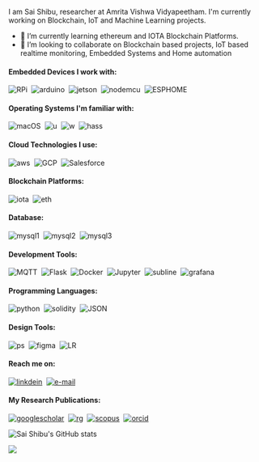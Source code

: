 I am Sai Shibu, researcher at Amrita Vishwa Vidyapeetham. I'm currently working on Blockchain, IoT and Machine Learning projects.

<!---
- 👋 Hi, I’m @saishibu
- 👀 I’m a researcher and I'm interested in Blockchain & IoT
- 🌱 I’m currently learning ethereum and IOTA
- 💞️ I’m looking to collaborate on Blockchain based projects
- 📫 How to reach me saishibu38380@gmail.com
--->
<!---
saishibu/saishibu is a ✨ special ✨ repository because its `README.md` (this file) appears on your GitHub profile.
You can click the Preview link to take a look at your changes.
--->

- 🌱 I’m currently learning ethereum and IOTA Blockchain Platforms.
- 💞️ I’m looking to collaborate on Blockchain based projects, IoT based realtime monitoring, Embedded Systems and Home automation

#### Embedded Devices I work with:  <br />
![RPi](https://img.shields.io/badge/Raspberry%20Pi-A22846?style=for-the-badge&logo=Raspberry%20Pi&logoColor=white)&nbsp;
![arduino](https://img.shields.io/badge/Arduino-00979D?style=for-the-badge&logo=Arduino&logoColor=white)&nbsp;
![jetson](https://img.shields.io/badge/Jetson-76B900?style=for-the-badge&logo=nvidia&logoColor=white)&nbsp;
![nodemcu](https://img.shields.io/badge/nodemcu-000000?style=for-the-badge&logo=espressif&logoColor=white)&nbsp;
![ESPHOME](https://img.shields.io/badge/ESP%20Home-000000?style=for-the-badge&logo=esphome&logoColor=white)&nbsp;


#### Operating Systems I'm familiar with:  <br />
![macOS](https://img.shields.io/badge/mac%20os-000000?style=for-the-badge&logo=apple&logoColor=white)&nbsp;
![u](https://img.shields.io/badge/Ubuntu-E95420?style=for-the-badge&logo=ubuntu&logoColor=white)&nbsp;
![w](https://img.shields.io/badge/Windows-0078D6?style=for-the-badge&logo=windows&logoColor=white)&nbsp;
![hass](https://img.shields.io/badge/Home%20Assistant-41BDF5?style=for-the-badge&logo=homeassistant&logoColor=white)&nbsp;

#### Cloud Technologies I use: <br />
![aws](https://img.shields.io/badge/Amazon_AWS-FF9900?style=for-the-badge&logo=amazonaws&logoColor=white)&nbsp;
![GCP](https://img.shields.io/badge/Google_Cloud-4285F4?style=for-the-badge&logo=google-cloud&logoColor=white)&nbsp;
![Salesforce](https://img.shields.io/badge/Salesforce-00A1E0?style=for-the-badge&logo=Salesforce&logoColor=white)&nbsp;

#### Blockchain Platforms: <br />
![iota](https://img.shields.io/badge/iota-131F37?style=for-the-badge&logo=iota&logoColor=white)&nbsp;
![eth](https://img.shields.io/badge/Ethereum-3C3C3D?style=for-the-badge&logo=Ethereum&logoColor=white)&nbsp;

#### Database: <br />
![mysql1](https://img.shields.io/badge/MariaDB-003545?style=for-the-badge&logo=mariadb&logoColor=white)&nbsp;
![mysql2](https://img.shields.io/badge/MySQL-005C84?style=for-the-badge&logo=mysql&logoColor=white)&nbsp;
![mysql3](https://img.shields.io/badge/InfluxDB-22ADF6?style=for-the-badge&logo=InfluxDB&logoColor=white)&nbsp;

#### Development Tools: <br />
![MQTT](https://img.shields.io/badge/MQTT-3C5280?style=for-the-badge&logo=eclipsemosquitto&logoColor=white)&nbsp;
![Flask](https://img.shields.io/badge/Flask-000000?style=for-the-badge&logo=flask&logoColor=white)&nbsp;
![Docker](https://img.shields.io/badge/Docker-2CA5E0?style=for-the-badge&logo=docker&logoColor=white)&nbsp;
![Jupyter](https://img.shields.io/badge/Jupyter-F37626.svg?&style=for-the-badge&logo=Jupyter&logoColor=white)&nbsp;
![subline](https://img.shields.io/badge/sublime_text-%23575757.svg?&style=for-the-badge&logo=sublime-text&logoColor=important)&nbsp;
![grafana](https://img.shields.io/badge/Grafana-F2F4F9?style=for-the-badge&logo=grafana&logoColor=orange&labelColor=F2F4F9)&nbsp;

#### Programming Languages: <br />
![python](https://img.shields.io/badge/Python-3776AB?style=for-the-badge&logo=python&logoColor=white)&nbsp;
![solidity](https://img.shields.io/badge/Solidity-e6e6e6?style=for-the-badge&logo=solidity&logoColor=black)&nbsp;
![JSON](https://img.shields.io/badge/json-5E5C5C?style=for-the-badge&logo=json&logoColor=white)&nbsp;



#### Design Tools: <br />
![ps](https://img.shields.io/badge/Adobe%20Photoshop-31A8FF?style=for-the-badge&logo=Adobe%20Photoshop&logoColor=black)&nbsp;
![figma](https://img.shields.io/badge/Figma-F24E1E?style=for-the-badge&logo=figma&logoColor=white)&nbsp;
![LR](https://img.shields.io/badge/Adobe%20Lightroom-31A8FF?style=for-the-badge&logo=Adobe%20Lightroom&logoColor=white)&nbsp;

#### Reach me on: <br />
[![linkdein](https://img.shields.io/badge/LinkedIn-0077B5?style=for-the-badge&logo=linkedin&logoColor=white)](https://in.linkedin.com/in/saishibu)&nbsp;
[![e-mail](https://img.shields.io/badge/Gmail-D14836?style=for-the-badge&logo=gmail&logoColor=white)](mailto:saishibu38380@gmail.com)&nbsp;

#### My Research Publications: <br />
[![googlescholar](https://img.shields.io/badge/Google%20Scholar-4285F4?style=for-the-badge&logo=googlescholar&logoColor=white)](https://scholar.google.co.in/citations?user=XaYGOZQAAAAJ&hl=en)&nbsp;
[![rg](https://img.shields.io/badge/Research%20Gate-00CCBB?style=for-the-badge&logo=researchgate&logoColor=white)](https://www.researchgate.net/profile/Sai-Shibu-N-B)&nbsp;
[![scopus](https://img.shields.io/badge/Scopus-E9711C?style=for-the-badge&logo=scopus&logoColor=white)](https://www.scopus.com/authid/detail.uri?authorId=57202291162)&nbsp;
[![orcid](https://img.shields.io/badge/Orcid-A6CE39?style=for-the-badge&logo=orcid&logoColor=white)](https://orcid.org/0000-0002-5116-3761)&nbsp;


![Sai Shibu's GitHub stats](https://github-readme-stats.vercel.app/api?username=saishibu)&nbsp;
<!-- ![Top Langs](https://github-readme-stats.vercel.app/api/top-langs/?username=saishibu&hide=Jupyter Notebook) -->
![](https://github-readme-streak-stats.herokuapp.com/?user=saishibu)&nbsp;
